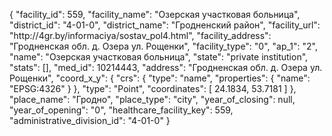 {
    "facility_id": 559,
    "facility_name": "Озерская участковая больница",
    "district_id": "4-01-0",
    "district_name": "Гродненский район",
    "facility_url": "http:\/\/4gr.by\/informaciya\/sostav_pol4.html",
    "facility_address": "Гродненская обл. д. Озера ул. Рощенки",
    "facility_type": "0",
    "ap_1": "2",
    "name": "Озерская участковая больница",
    "state": "private institution",
    "stats": [],
    "med_id": 10214443,
    "address": "Гродненская обл. д. Озера ул. Рощенки",
    "coord_x_y": {
        "crs": {
            "type": "name",
            "properties": {
                "name": "EPSG:4326"
            }
        },
        "type": "Point",
        "coordinates": [
            24.1834,
            53.7181
        ]
    },
    "place_name": "Гродно",
    "place_type": "city",
    "year_of_closing": null,
    "year_of_opening": "0",
    "healthcare_facility_key": 559,
    "administrative_division_id": "4-01-0"
}